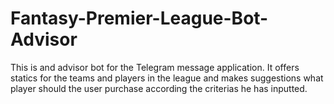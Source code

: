 # Fantasy-Premier-League-Bot-Advisor
This is and advisor bot for the Telegram message application.
It offers statics for the teams and players in the league and makes suggestions what player should the user purchase according the criterias he has inputted.
